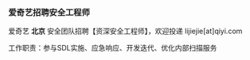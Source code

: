 ### 爱奇艺招聘安全工程师

爱奇艺 **北京** 安全团队招聘【资深安全工程师】，欢迎投递  lijiejie[at]qiyi.com

工作职责：参与SDL实施、应急响应、开发迭代、优化内部扫描服务
